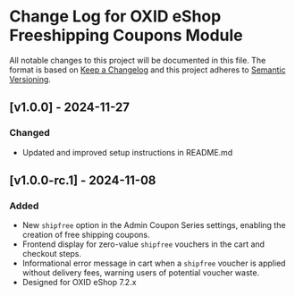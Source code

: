 # Change Log for OXID eShop Freeshipping Coupons Module

All notable changes to this project will be documented in this file.
The format is based on [Keep a Changelog](http://keepachangelog.com/)
and this project adheres to [Semantic Versioning](http://semver.org/).

## [v1.0.0] - 2024-11-27

### Changed
- Updated and improved setup instructions in README.md

## [v1.0.0-rc.1] - 2024-11-08

### Added
- New ``shipfree`` option in the Admin Coupon Series settings, enabling the creation of free shipping coupons.
- Frontend display for zero-value ``shipfree`` vouchers in the cart and checkout steps.
- Informational error message in cart when a ``shipfree`` voucher is applied without delivery fees, warning users of potential voucher waste.
- Designed for OXID eShop 7.2.x

